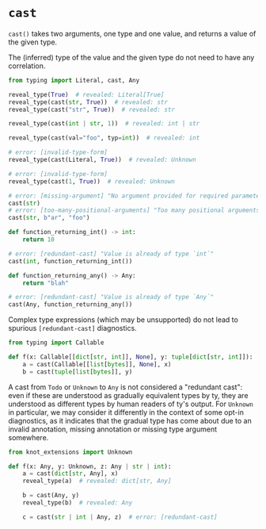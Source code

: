 # `cast`

`cast()` takes two arguments, one type and one value, and returns a value of the given type.

The (inferred) type of the value and the given type do not need to have any correlation.

```py
from typing import Literal, cast, Any

reveal_type(True)  # revealed: Literal[True]
reveal_type(cast(str, True))  # revealed: str
reveal_type(cast("str", True))  # revealed: str

reveal_type(cast(int | str, 1))  # revealed: int | str

reveal_type(cast(val="foo", typ=int))  # revealed: int

# error: [invalid-type-form]
reveal_type(cast(Literal, True))  # revealed: Unknown

# error: [invalid-type-form]
reveal_type(cast(1, True))  # revealed: Unknown

# error: [missing-argument] "No argument provided for required parameter `val` of function `cast`"
cast(str)
# error: [too-many-positional-arguments] "Too many positional arguments to function `cast`: expected 2, got 3"
cast(str, b"ar", "foo")

def function_returning_int() -> int:
    return 10

# error: [redundant-cast] "Value is already of type `int`"
cast(int, function_returning_int())

def function_returning_any() -> Any:
    return "blah"

# error: [redundant-cast] "Value is already of type `Any`"
cast(Any, function_returning_any())
```

Complex type expressions (which may be unsupported) do not lead to spurious `[redundant-cast]`
diagnostics.

```py
from typing import Callable

def f(x: Callable[[dict[str, int]], None], y: tuple[dict[str, int]]):
    a = cast(Callable[[list[bytes]], None], x)
    b = cast(tuple[list[bytes]], y)
```

A cast from `Todo` or `Unknown` to `Any` is not considered a "redundant cast": even if these are
understood as gradually equivalent types by ty, they are understood as different types by
human readers of ty's output. For `Unknown` in particular, we may consider it differently in
the context of some opt-in diagnostics, as it indicates that the gradual type has come about due to
an invalid annotation, missing annotation or missing type argument somewhere.

```py
from knot_extensions import Unknown

def f(x: Any, y: Unknown, z: Any | str | int):
    a = cast(dict[str, Any], x)
    reveal_type(a)  # revealed: dict[str, Any]

    b = cast(Any, y)
    reveal_type(b)  # revealed: Any

    c = cast(str | int | Any, z)  # error: [redundant-cast]
```
